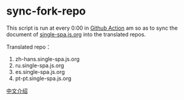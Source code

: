 # sync-fork-repo

This script is run at every 0:00 in [Github Action](https://github.com/single-spa/sync-fork-repo/actions) am so as to sync the document of [single-spa.js.org](https://github.com/single-spa/single-spa.js.org) into the translated repos.

Translated repo：
1. zh-hans.single-spa.js.org
1. ru.single-spa.js.org
1. es.single-spa.js.org
1. pt-pt.single-spa.js.org

[中文介绍](https://guguji5.github.io/fork%E9%A1%B9%E7%9B%AE%E8%87%AA%E5%8A%A8%E5%90%8C%E6%AD%A5%E6%9C%BA%E5%99%A8%E4%BA%BA/)

